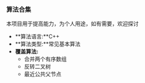 ### 算法合集
本项目用于提高能力，为个人用途，如有需要，欢迎探讨

* **算法语言:**C++
* **算法类型:**常见基本算法
* **覆盖算法:**
	* 合并两个有序数组
	* 反转二叉树
	* 最近公共父节点